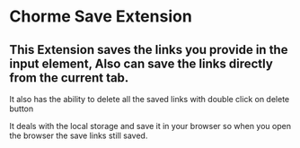 # Chorme Save Extension

## This Extension saves the links you provide in the input element, Also can save the links directly from the current tab.
It also has the ability to delete all the saved links with double click on delete button

It deals with the local storage and save it in your browser so when you open the browser the save links still saved.
